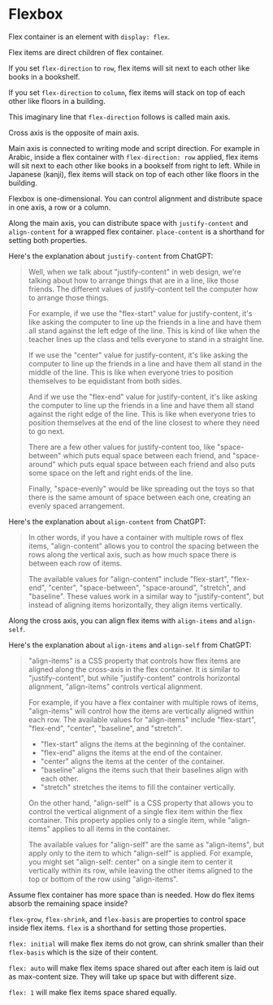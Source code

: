 # Flexbox

Flex container is an element with `display: flex`.

Flex items are direct children of flex container.

If you set `flex-direction` to `row`, flex items will sit next to each other like books in a bookshelf.

If you set `flex-direction` to `column`, flex items will stack on top of each other like floors in a building.

This imaginary line that `flex-direction` follows is called main axis.

Cross axis is the opposite of main axis.

Main axis is connected to writing mode and script direction. For example in Arabic, inside a flex container with `flex-direction: row` applied, flex items will sit next to each other like books in a bookself from right to left. While in Japanese (kanji), flex items will stack on top of each other like floors in the building.

Flexbox is one-dimensional. You can control alignment and distribute space in one axis, a row or a column.

Along the main axis, you can distribute space with `justify-content` and `align-content` for a wrapped flex container. `place-content` is a shorthand for setting both properties.

Here's the explanation about `justify-content` from ChatGPT:

> Well, when we talk about "justify-content" in web design, we're talking about how to arrange things that are in a line, like those friends. The different values of justify-content tell the computer how to arrange those things.
>
> For example, if we use the "flex-start" value for justify-content, it's like asking the computer to line up the friends in a line and have them all stand against the left edge of the line. This is kind of like when the teacher lines up the class and tells everyone to stand in a straight line.
>
> If we use the "center" value for justify-content, it's like asking the computer to line up the friends in a line and have them all stand in the middle of the line. This is like when everyone tries to position themselves to be equidistant from both sides.
>
> And if we use the "flex-end" value for justify-content, it's like asking the computer to line up the friends in a line and have them all stand against the right edge of the line. This is like when everyone tries to position themselves at the end of the line closest to where they need to go next.
>
> There are a few other values for justify-content too, like "space-between" which puts equal space between each friend, and "space-around" which puts equal space between each friend and also puts some space on the left and right ends of the line.
>
> Finally, "space-evenly" would be like spreading out the toys so that there is the same amount of space between each one, creating an evenly spaced arrangement.

Here's the explanation about `align-content` from ChatGPT:

> In other words, if you have a container with multiple rows of flex items, "align-content" allows you to control the spacing between the rows along the vertical axis, such as how much space there is between each row of items.
>
> The available values for "align-content" include "flex-start", "flex-end", "center", "space-between", "space-around", "stretch", and "baseline". These values work in a similar way to "justify-content", but instead of aligning items horizontally, they align items vertically.

Along the cross axis, you can align flex items with `align-items` and `align-self`.

Here's the explanation about `align-items` and `align-self` from ChatGPT:

> "align-items" is a CSS property that controls how flex items are aligned along the cross-axis in the flex container. It is similar to "justify-content", but while "justify-content" controls horizontal alignment, "align-items" controls vertical alignment.
>
> For example, if you have a flex container with multiple rows of items, "align-items" will control how the items are vertically aligned within each row. The available values for "align-items" include "flex-start", "flex-end", "center", "baseline", and "stretch".
> 
> * "flex-start" aligns the items at the beginning of the container.
> * "flex-end" aligns the items at the end of the container.
> * "center" aligns the items at the center of the container.
> * "baseline" aligns the items such that their baselines align with each other.
> * "stretch" stretches the items to fill the container vertically.
>
> On the other hand, "align-self" is a CSS property that allows you to control the vertical alignment of a single flex item within the flex container. This property applies only to a single item, while "align-items" applies to all items in the container.
>
> The available values for "align-self" are the same as "align-items", but apply only to the item to which "align-self" is applied. For example, you might set "align-self: center" on a single item to center it vertically within its row, while leaving the other items aligned to the top or bottom of the row using "align-items".

Assume flex container has more space than is needed. How do flex items absorb the remaining space inside?

`flex-grow`, `flex-shrink`, and `flex-basis` are properties to control space inside flex items. `flex` is a shorthand for setting those properties.

`flex: initial` will make flex items do not grow, can shrink smaller than their `flex-basis` which is the size of their content.

`flex: auto` will make flex items space shared out after each item is laid out as max-content size. They will take up space but with different size.

`flex: 1` will make flex items space shared equally.
